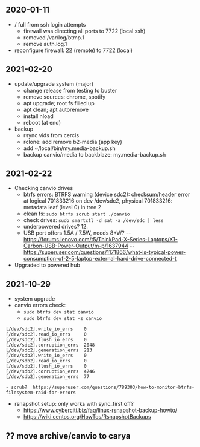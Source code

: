 ## 2020-01-11
* / full from ssh login attempts
    - firewall was directing all ports to 7722 (local ssh)
    - removed /var/log/btmp.1
    - remove auth.log.1
* reconfigure firewall: 22 (remote) to 7722 (local)
## 2021-02-20
* update/upgrade system (major)
    - change release from testing to buster
    - remove sources: chrome, spotify
    - apt upgrade; root fs filled up
    - apt clean; apt autoremove
    - install nload
    - reboot (at end)
* backup 
    - rsync vids from cercis
    - rclone: add remove b2-media (app key)
    - add ~/local/bin/my.media-backup.sh
    - backup canvio/media to backblaze: my.media-backup.sh
## 2021-02-22
* Checking canvio drives
    - btrfs errors:
 BTRFS warning (device sdc2): checksum/header error at logical 701833216 on dev /dev/sdc2, physical 701833216: metadata leaf (level 0) in tree 2
    - clean fs: `sudo btrfs scrub start ./canvio`
    - check drives: `sudo smartctl -d sat -a /dev/sdc | less`
    - underpowered drives? 12.
    - USB port offers 1.5A / 7.5W, needs 8+W? 
    -- https://forums.lenovo.com/t5/ThinkPad-X-Series-Laptops/X1-Carbon-USB-Power-Output/m-p/1637944
    -- https://superuser.com/questions/1171866/what-is-typical-power-consumption-of-2-5-laptop-external-hard-drive-connected-t
* Upgraded to powered hub
## 2021-10-29
* system upgrade
* canvio errors check:
    - `sudo btrfs dev stat canvio`
    - `sudo btrfs dev stat -z canvio`
```
[/dev/sdc2].write_io_errs    0
[/dev/sdc2].read_io_errs     0
[/dev/sdc2].flush_io_errs    0
[/dev/sdc2].corruption_errs  2048
[/dev/sdc2].generation_errs  213
[/dev/sdb2].write_io_errs    0
[/dev/sdb2].read_io_errs     0
[/dev/sdb2].flush_io_errs    0
[/dev/sdb2].corruption_errs  4746
[/dev/sdb2].generation_errs  77
```
    - scrub?  https://superuser.com/questions/789303/how-to-monitor-btrfs-filesystem-raid-for-errors
* rsnapshot setup: only works with sync_first off?
    - https://www.cyberciti.biz/faq/linux-rsnapshot-backup-howto/
    - https://wiki.centos.org/HowTos/RsnapshotBackups


## ?? move archive/canvio to carya
